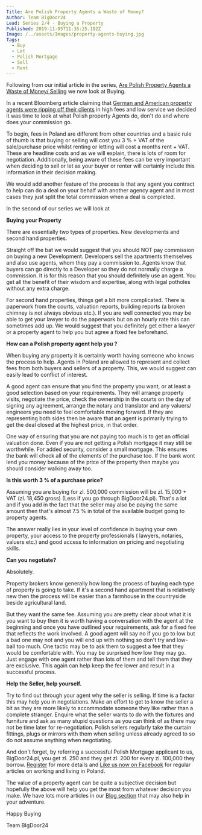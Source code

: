 ```yaml
---
Title: Are Polish Property Agents a Waste of Money?
Author: Team BigDoor24
Lead: Series 2/4 - Buying a Property
Published: 2019-11-05T11:35:25.192Z
Image: /../assets/Images/property-agents-buying.jpg
Tags:
  - Buy
  - Let
  - Polish Mortgage
  - Sell
  - Rent
---
```

Following from our initial article in the series, [Are Polish Property Agents a Waste of Money/ Selling](https://bigdoor24.pl/blog/posts/2019-10-17-are-property-agents-a-waste-of-money.html) we now look at Buying.

In a recent Bloomberg article claiming that [German and American property agents were ripping off their clients](https://www.bloomberg.com/opinion/articles/2019-10-11/real-estate-agents-don-t-deserve-6) in high fees and low service we decided it was time to look at what Polish property Agents do, don't do and where does your commission go.

To begin, fees in Poland are different from other countries and a basic rule of thumb is that buying or selling will cost you 3 % + VAT of the sale/purchase price whilst renting or letting will cost a months rent + VAT. These are headline costs and as we will explain, there is lots of room for negotiation. Additionally, being aware of these fees can be very important when deciding to sell or let as your buyer or renter will certainly include this information in their decision making.

We would add another feature of the process is that any agent you contract to help can do a deal on your behalf with another agency agent and in most cases they just split the total commission when a deal is completed.

In the second of our series we will look at

**Buying your Property**

There are essentially two types of properties. New developments and second hand properties. 

Straight off the bat we would suggest that you should NOT pay commission on buying a new Development. Developers sell the apartments themselves and also use agents, whom they pay a commission to. Agents know that buyers can go directly to a Developer so they do not normally charge a commission. It is for this reason that you should definitely use an agent. You get all the benefit of their wisdom and expertise, along with legal potholes without any extra charge.

For second hand properties, things get a bit more complicated. There is paperwork from the courts, valuation reports, building reports (a broken chimney is not always obvious etc.). If you are well connected you may be able to get your lawyer to do the paperwork but on an hourly rate this can sometimes add up. We would suggest that you definitely get either a lawyer or a property agent to help you but agree a fixed fee beforehand.

**How can a Polish property agent help you ?**

When buying any property it is certainly worth having someone who knows the process to help. Agents in Poland are allowed to represent and collect fees from both buyers and sellers of a property. This, we would suggest can easily lead to conflict of interest. 

A good agent can ensure that you find the property you want, or at least a good selection based on your requirements. They will arrange property visits, negotiate the price, check the ownership in the courts on the day of signing any agreement, arrange the notary and translator and any valuers/ engineers you need to feel comfortable moving forward. If they are representing both sides then be aware that an agent is primarily trying to get the deal closed at the highest price, in that order. 

One way of ensuring that you are not paying too much is to get an official valuation done. Even if you are not getting a Polish mortgage it may still be worthwhile. For added security, consider a small mortgage. This ensures the bank will check all of the elements of the purchase too. If the bank wont lend you money because of the price of the property then maybe you should consider walking away too.

**Is this worth 3 % of a purchase price?** 

Assuming you are buying for zl. 500,000 commission will be zl. 15,000 + VAT  (zl. 18,450 gross) (Less if you go through BigDoor24.pl). That's a lot and if you add in the fact that the seller may also be paying the same amount then that's almost 7.5 % in total of the available budget going to property agents.

The answer really lies in your level of confidence in buying your own property, your access to the property professionals ( lawyers, notaries, valuers etc.) and good access to information on pricing and negotiating skills.

**Can you negotiate?**

Absolutely.

Property brokers know generally how long the process of buying each type of property is going to take. If it's a second hand apartment that is relatively new then the process will be easier than a farmhouse in the countryside beside agricultural land.

But they want the same fee. Assuming you are pretty clear about what it is you want to buy then it is worth having a conversation with the agent at the beginning and once you have outlined your requirements, ask for a fixed fee that reflects the work involved. A good agent will say no if you go to low but a bad one may not and you will end up with nothing so don't try and low-ball too much. One tactic may be to ask them to suggest a fee that they would be comfortable with. You may be surprised how low they may go. Just engage with one agent rather than lots of them and tell them that they are exclusive. This again can help keep the fee lower and result in a successful process.

**Help the Seller, help yourself.**

Try to find out through your agent why the seller is selling. If time is a factor this may help you in negotiations. Make an effort to get to know the seller a bit as they are more likely to accommodate someone they like rather than a complete stranger. Enquire what the seller wants to do with the fixtures and furniture and ask as many stupid questions as you can think of as there may not be time later for re-negotiation. Polish sellers regularly take the curtain fittings, plugs or mirrors with them when selling unless already agreed to so do not assume anything when negotiating.

And don't forget, by referring a successful Polish Mortgage applicant to us, BigDoor24.pl, you get zl. 250 and they get zl. 200 for every zl. 100,000 they borrow. [Register](https://bigdoor24.pl/) for more details and [Like us now on Facebook](https://www.facebook.com/bigdoor24/) for regular articles on working and living in Poland.

The value of a property agent can be quite a subjective decision but hopefully the above will help you get the most from whatever decision you make. We have lots more articles in our [Blog section](https://bigdoor24.pl/blog/) that may also help in your adventure.

Happy Buying

Team BIgDoor24
